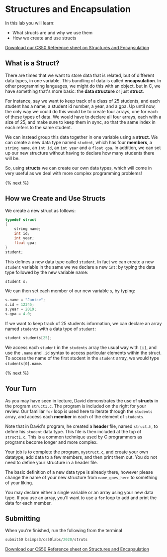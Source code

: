 # Structures and Encapsulation

In this lab you will learn:

- What structs are and why we use them
- How we create and use structs

[Download our CS50 Reference sheet on Structures and Encapsulation](https://cs50.harvard.edu/ap/2020/assets/pdfs/structures_and_encapsulation.pdf)

## What is a Struct?

There are times that we want to store data that is related, but of different data types, in one variable. This bundling of data is called **encapsulation**. In other programming languages, we might do this with an object, but in C, we have something that's more basic: the **data structure** or just **struct**. 

For instance, say we want to keep track of a class of 25 students, and each student has a name, a student id number, a year, and a gpa. Up until now, the only way we could do this would be to create four arrays, one for each of these types of data. We would have to declare all four arrays, each with a size of 25, and make sure to keep them in sync, so that the same index in each refers to the same student.

We can instead group this data together in one variable using a **struct**. We can create a new data type named `student`, which has four **members**, a `string name`, an `int id`, an `int year` and a `float gpa`. In addition, we can set up our new structure without having to declare how many students there will be.

So, using **structs** we can create our own data types, which will come in very useful as we deal with more complex programming problems! 

{% next %}

## How we Create and Use Structs

We create a new struct as follows:

```c
typedef struct
{
    string name;
    int id;
    int year;
    float gpa;
}
student;
```

This defines a new data type called `student`. In fact we can create a new `student` variable in the same we we declare a new `int`: by typing the data type followed by the new variable name:

```c
student s;
```

We can then set each member of our new variable `s`, by typing:

```c
s.name = "Janice";
s.id = 12345;
s.year = 2019;
s.gpa = 4.0;
```

If we want to keep track of 25 students information, we can declare an array named `students` with a data type of `student`:

```c
student students[25];
```

We access each `student` in the `students` array the usual way with `[i]`, and use the `.name` and `.id` syntax to access particular elements within the struct. To access the name of the first student in the `student` array, we would type `students[0].name`.

{% next %}

## Your Turn

As you may have seen in lecture, David demonstrates the use of **structs** in the program `struct1.c`. The program is included on the right for your review. Our familiar `for` loop is used here to iterate through the `students` array, and access each **member** in each of the element of `students`.

Note that in David's program, he created a **header** file, named `struct.h`, to define his `student` data type. This file is then included at the top of `struct1.c`. This is a common technique used by C programmers as programs become longer and more complex.

Your job is to complete the program, `mystruct.c`, and create your own datatype, add data to a few members, and then print them out. You do not need to define your structure in a header file.

The basic definition of a new data type is already there, however please change the name of your new structure from `name_goes_here` to something of your liking.

You may declare either a single variable or an array using your new data type. If you use an array, you'll want to use a `for` loop to add and print the data for each member.

## Submitting

When you're finished, run the following from the terminal
```c
submit50 bsimps3/cs50labs/2020/struts
```

[Download our CS50 Reference sheet on Structures and Encapsulation](https://cs50.harvard.edu/ap/2020/assets/pdfs/structures_and_encapsulation.pdf)
